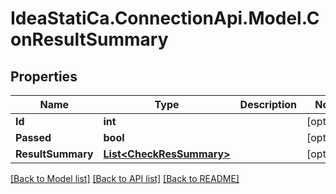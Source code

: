 # IdeaStatiCa.ConnectionApi.Model.ConResultSummary

## Properties

Name | Type | Description | Notes
------------ | ------------- | ------------- | -------------
**Id** | **int** |  | [optional] 
**Passed** | **bool** |  | [optional] 
**ResultSummary** | [**List&lt;CheckResSummary&gt;**](CheckResSummary.md) |  | [optional] 

[[Back to Model list]](../README.md#documentation-for-models) [[Back to API list]](../README.md#documentation-for-api-endpoints) [[Back to README]](../README.md)

